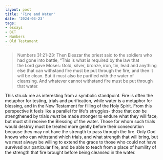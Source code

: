 ```yaml
---
layout: post
title: 'Fire and Water'
date: '2024-03-23'
tags:
- essays
- BCT
- Numbers
- Old Testament
---
```


> Numbers 31:21-23: Then Eleazar the priest said to the soldiers who had gone into battle, “This is what is required by the law that the Lord gave Moses: Gold, silver, bronze, iron, tin, lead and anything else that can withstand fire must be put through the fire, and then it will be clean. But it must also be purified with the water of cleansing. And whatever cannot withstand fire must be put through that water.

This struck me as interesting from a symbolic standpoint. Fire is often the metaphor for testing, trials and purification, while water is a metaphor for blessing, and in the New Testament for filling of the Holy Spirit. From this perspective it feels like a parallel for life's struggles- those that *can* be strengthened by trials *must* be made stronger to endure what they will face, but must still receive the Blessing of the water. Those for whom such trials would destroy must be treated more gently before their consecration because they may not have the strength to pass through the fire. Only God knows who can withstand which trials, and what strength that will bring, but we must always be willing to extend the grace to those who could not have survived our particular fire, and be able to teach from a place of humility of the strength that fire brought before being cleansed in the water.